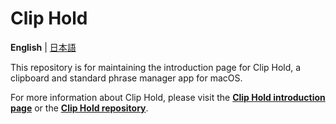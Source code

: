# Clip Hold
**English** | [日本語](docs/README-ja.md)

This repository is for maintaining the introduction page for Clip Hold, a clipboard and standard phrase manager app for macOS.

For more information about Clip Hold, please visit the [**Clip Hold introduction page**](https://Clip-Hold.taikun.design/) or the [**Clip Hold repository**](https://github.com/taikun114/Clip-Hold).